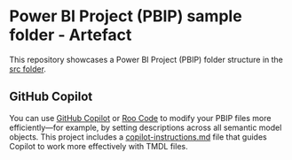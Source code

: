 # Power BI Project (PBIP) sample folder - Artefact

This repository showcases a Power BI Project (PBIP) folder structure in the [src folder](./src/).

## GitHub Copilot

You can use [GitHub Copilot](https://code.visualstudio.com/docs/copilot/overview) or [Roo Code](https://docs.roocode.com/) to modify your PBIP files more efficiently—for example, by setting descriptions across all semantic model objects. This project includes a [copilot-instructions.md](./.github/copilot-instructions.md) file that guides Copilot to work more effectively with TMDL files.
